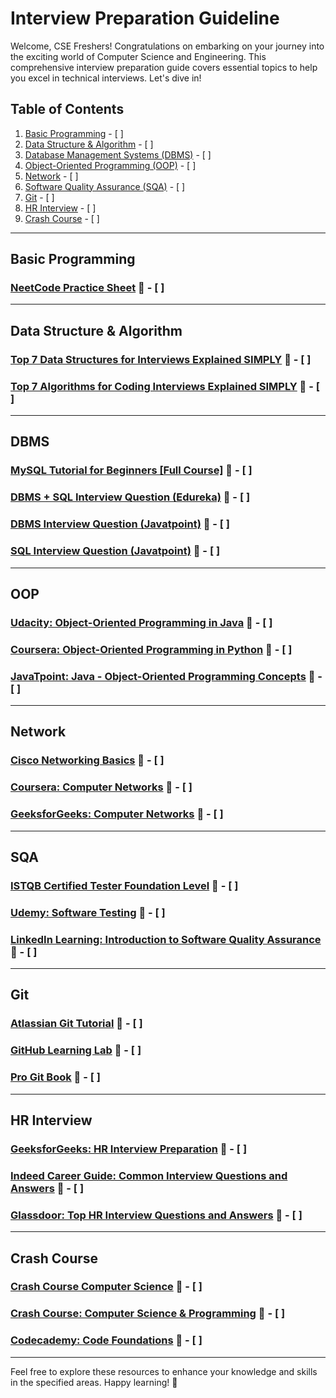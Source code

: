 # Interview Preparation Guideline

Welcome, CSE Freshers! Congratulations on embarking on your journey into the exciting world of Computer Science and Engineering. This comprehensive interview preparation guide covers essential topics to help you excel in technical interviews. Let's dive in!

## Table of Contents

1. [Basic Programming](#basic-programming) - [ ]
2. [Data Structure & Algorithm](#data-structure--algorithm) - [ ]
3. [Database Management Systems (DBMS)](#dbms) - [ ]
4. [Object-Oriented Programming (OOP)](#oop) - [ ]
5. [Network](#network) - [ ]
6. [Software Quality Assurance (SQA)](#sqa) - [ ]
7. [Git](#git) - [ ]
8. [HR Interview](#hr-interview) - [ ]
9. [Crash Course](#crash-course) - [ ]

---

## Basic Programming

### [NeetCode Practice Sheet](https://neetcode.io/practice) 🚀 - [ ]

---

## Data Structure & Algorithm

### [Top 7 Data Structures for Interviews Explained SIMPLY](https://www.youtube.com/watch?v=cQWr9DFE1ww&t=17s) 🚀 - [ ]

### [Top 7 Algorithms for Coding Interviews Explained SIMPLY](https://www.youtube.com/watch?v=kp3fCihUXEg) 🚀 - [ ]

---

## DBMS

### [MySQL Tutorial for Beginners [Full Course]](https://www.youtube.com/watch?v=7S_tz1z_5bA) 🚀 - [ ]

### [DBMS + SQL Interview Question (Edureka)](https://www.edureka.co/blog/interview-questions/dbms-interview-questions) 🚀 - [ ]

### [DBMS Interview Question (Javatpoint)](https://www.javatpoint.com/dbms-interview-questions) 🚀 - [ ]

### [SQL Interview Question (Javatpoint)](https://www.javatpoint.com/sql-interview-questions) 🚀 - [ ]

---

## OOP

### [Udacity: Object-Oriented Programming in Java](https://www.udacity.com/course/object-oriented-programming-in-java--ud283) 🚀 - [ ]

### [Coursera: Object-Oriented Programming in Python](https://www.coursera.org/specializations/object-oriented-programming) 🚀 - [ ]

### [JavaTpoint: Java - Object-Oriented Programming Concepts](https://www.javatpoint.com/java-oops-concepts) 🚀 - [ ]

---

## Network

### [Cisco Networking Basics](https://www.netacad.com/courses/network-basics) 🚀 - [ ]

### [Coursera: Computer Networks](https://www.coursera.org/learn/computer-networks) 🚀 - [ ]

### [GeeksforGeeks: Computer Networks](https://www.geeksforgeeks.org/computer-network-tutorials/) 🚀 - [ ]

---

## SQA

### [ISTQB Certified Tester Foundation Level](https://www.istqb.org/) 🚀 - [ ]

### [Udemy: Software Testing](https://www.udemy.com/course/software-testing-for-beginners/) 🚀 - [ ]

### [LinkedIn Learning: Introduction to Software Quality Assurance](https://www.linkedin.com/learning/software-quality-assurance-foundations/welcome) 🚀 - [ ]

---

## Git

### [Atlassian Git Tutorial](https://www.atlassian.com/git/tutorials) 🚀 - [ ]

### [GitHub Learning Lab](https://lab.github.com/) 🚀 - [ ]

### [Pro Git Book](https://git-scm.com/book/en/v2) 🚀 - [ ]

---

## HR Interview

### [GeeksforGeeks: HR Interview Preparation](https://www.geeksforgeeks.org/hr-interview-preparation/) 🚀 - [ ]

### [Indeed Career Guide: Common Interview Questions and Answers](https://www.indeed.com/career-advice/interviewing/interview-questions-and-answers) 🚀 - [ ]

### [Glassdoor: Top HR Interview Questions and Answers](https://www.glassdoor.com/blog/top-hr-interview-questions-examples-and-tips/) 🚀 - [ ]

---

## Crash Course

### [Crash Course Computer Science](https://www.youtube.com/playlist?list=PLH2l6uzC4UEW0s7-KewFLBC1D0l6XRfye) 🚀 - [ ]

### [Crash Course: Computer Science & Programming](https://www.udemy.com/course/crash-course-computer-science-and-programming/) 🚀 - [ ]

### [Codecademy: Code Foundations](https://www.codecademy.com/learn/code-foundations) 🚀 - [ ]

---

Feel free to explore these resources to enhance your knowledge and skills in the specified areas. Happy learning! 🚀
